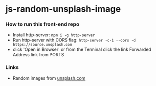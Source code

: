 # js-random-unsplash-image

### How to run this front-end repo

- Install http-server: `npm i -g http-server`
- Run http-server with CORS flag: `http-server -c-1 --cors -d https://source.unsplash.com`
- click 'Open in Browser' or from the Terminal click the link Forwarded Address link from PORTS

### Links

- Random images from [unsplash.com](https://source.unsplash.com/random?1)

